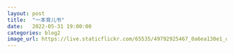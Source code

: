 ```yaml
---
layout: post
title:  "一本育儿书"
date:   2022-05-31 19:00:00
categories: blog2
image_url: https://live.staticflickr.com/65535/49792925467_0a6ea130e1_o.jpg
---
```



